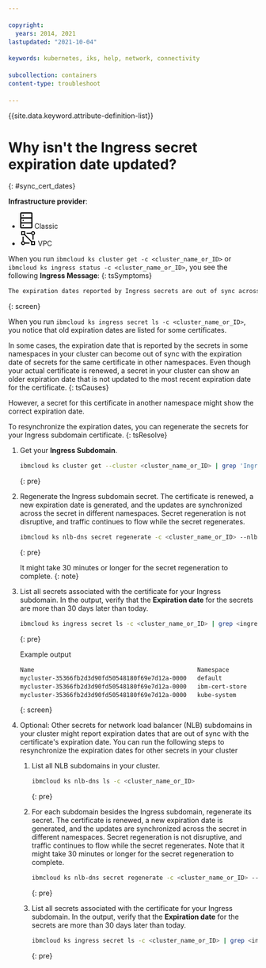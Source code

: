 ```yaml
---

copyright: 
  years: 2014, 2021
lastupdated: "2021-10-04"

keywords: kubernetes, iks, help, network, connectivity

subcollection: containers
content-type: troubleshoot

---
```


{{site.data.keyword.attribute-definition-list}}



# Why isn't the Ingress secret expiration date updated?
{: #sync_cert_dates}

**Infrastructure provider**:
* ![Classic infrastructure provider icon.](images/icon-classic-2.svg) Classic
* ![VPC infrastructure provider icon.](images/icon-vpc-2.svg) VPC


When you run `ibmcloud ks cluster get -c <cluster_name_or_ID>` or `ibmcloud ks ingress status -c <cluster_name_or_ID>`, you see the following **Ingress Message**:
{: tsSymptoms}

```sh
The expiration dates reported by Ingress secrets are out of sync across namespaces. To resynchronize the expiration dates, see http://ibm.biz/ingress-secret-sync
```
{: screen}

When you run `ibmcloud ks ingress secret ls -c <cluster_name_or_ID>`, you notice that old expiration dates are listed for some certificates.

In some cases, the expiration date that is reported by the secrets in some namespaces in your cluster can become out of sync with the expiration date of secrets for the same certificate in other namespaces. Even though your actual certificate is renewed, a secret in your cluster can show an older expiration date that is not updated to the most recent expiration date for the certificate.
{: tsCauses}

However, a secret for this certificate in another namespace might show the correct expiration date.


To resynchronize the expiration dates, you can regenerate the secrets for your Ingress subdomain certificate.
{: tsResolve}

1. Get your **Ingress Subdomain**.
    ```sh
    ibmcloud ks cluster get --cluster <cluster_name_or_ID> | grep 'Ingress Subdomain'
    ```
    {: pre}

2. Regenerate the Ingress subdomain secret. The certificate is renewed, a new expiration date is generated, and the updates are synchronized across the secret in different namespaces. Secret regeneration is not disruptive, and traffic continues to flow while the secret regenerates.
    ```sh
    ibmcloud ks nlb-dns secret regenerate -c <cluster_name_or_ID> --nlb-subdomain <ingress_subdomain>
    ```
    {: pre}

    It might take 30 minutes or longer for the secret regeneration to complete.
    {: note}

3. List all secrets associated with the certificate for your Ingress subdomain. In the output, verify that the **Expiration date** for the secrets are more than 30 days later than today.
    ```sh
    ibmcloud ks ingress secret ls -c <cluster_name_or_ID> | grep <ingress_subdomain>
    ```
    {: pre}

    Example output

    ```sh
    Name                                              Namespace        CRN                                                                                                                                                           Expires On                 Domain                                                                                  Status
    mycluster-35366fb2d3d90fd50548180f69e7d12a-0000   default          crn:v1:bluemix:public:cloudcerts:eu-de:a/6ef045fd2b43266cfe8e6388dd2ec098:4ebc1d51-8a74-4675-8c4c-b2922ceba2d4:certificate:70f08c8a0fc1eed1f147b28443ba6dcd   2020-12-10T18:00:58+0000   mycluster-35366fb2d3d90fd50548180f69e7d12a-0000.eu-de.containers.appdomain.cloud     created
    mycluster-35366fb2d3d90fd50548180f69e7d12a-0000   ibm-cert-store   crn:v1:bluemix:public:cloudcerts:eu-de:a/6ef045fd2b43266cfe8e6388dd2ec098:4ebc1d51-8a74-4675-8c4c-b2922ceba2d4:certificate:70f08c8a0fc1eed1f147b28443ba6dcd   2020-12-10T18:00:58+0000   *.mycluster-35366fb2d3d90fd50548180f69e7d12a-0000.eu-de.containers.appdomain.cloud   created
    mycluster-35366fb2d3d90fd50548180f69e7d12a-0000   kube-system      crn:v1:bluemix:public:cloudcerts:eu-de:a/6ef045fd2b43266cfe8e6388dd2ec098:4ebc1d51-8a74-4675-8c4c-b2922ceba2d4:certificate:70f08c8a0fc1eed1f147b28443ba6dcd   2020-12-10T18:00:58+0000   *.mycluster-35366fb2d3d90fd50548180f69e7d12a-0000.eu-de.containers.appdomain.cloud   created
    ```
    {: screen}

4. Optional: Other secrets for network load balancer (NLB) subdomains in your cluster might report expiration dates that are out of sync with the certificate's expiration date. You can run the following steps to resynchronize the expiration dates for other secrets in your cluster

    1. List all NLB subdomains in your cluster.
        ```sh
        ibmcloud ks nlb-dns ls -c <cluster_name_or_ID>
        ```
        {: pre}

    2. For each subdomain besides the Ingress subdomain, regenerate its secret. The certificate is renewed, a new expiration date is generated, and the updates are synchronized across the secret in different namespaces. Secret regeneration is not disruptive, and traffic continues to flow while the secret regenerates. Note that it might take 30 minutes or longer for the secret regeneration to complete.
        ```sh
        ibmcloud ks nlb-dns secret regenerate -c <cluster_name_or_ID> --nlb-subdomain <NLB_DNS_subdomain>
        ```
        {: pre}

    3. List all secrets associated with the certificate for your Ingress subdomain. In the output, verify that the **Expiration date** for the secrets are more than 30 days later than today.
        ```sh
        ibmcloud ks ingress secret ls -c <cluster_name_or_ID> | grep <ingress_subdomain>
        ```
        {: pre}




